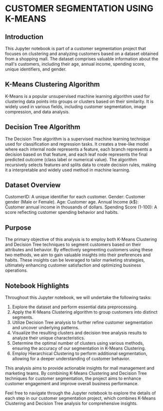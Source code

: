 # CUSTOMER SEGMENTATION USING K-MEANS

## Introduction
This Jupyter notebook is part of a customer segmentation project that focuses on clustering and analyzing customers based on a dataset obtained from a shopping mall. The dataset comprises valuable information about the mall's customers, including their age, annual income, spending score, unique identifiers, and gender.

## K-Means Clustering Algorithm
K-Means is a popular unsupervised machine learning algorithm used for clustering data points into groups or clusters based on their similarity. It is widely used in various fields, including customer segmentation, image compression, and data analysis.

## Decision Tree Algorithm
The Decision Tree algorithm is a supervised machine learning technique used for classification and regression tasks. It creates a tree-like model where each internal node represents a feature, each branch represents a decision based on that feature, and each leaf node represents the final predicted outcome (class label or numerical value). The algorithm recursively selects features and splits data to create decision rules, making it a interpretable and widely used method in machine learning.

## Dataset Overview
CustomerID: A unique identifier for each customer.
Gender: Customer gender (Male or Female).
Age: Customer age.
Annual Income (k$): Customer annual income in thousands of dollars.
Spending Score (1-100): A score reflecting customer spending behavior and habits.

## Purpose
The primary objective of this analysis is to employ both K-Means Clustering and Decision Tree techniques to segment customers based on their attributes and behavior. By effectively segmenting customers using these two methods, we aim to gain valuable insights into their preferences and habits. These insights can be leveraged to tailor marketing strategies, ultimately enhancing customer satisfaction and optimizing business operations.

## Notebook Highlights

Throughout this Jupyter notebook, we will undertake the following tasks:

1. Explore the dataset and perform essential data preprocessing.
2. Apply the K-Means Clustering algorithm to group customers into distinct segments.
3. Utilize Decision Tree analysis to further refine customer segmentation and uncover underlying patterns.
4. Visualize the resulting clusters and decision tree analysis results to analyze their unique characteristics.
5. Determine the optimal number of clusters using various methods, ensuring the accuracy of our segmentation in K-Means Clustering.
6. Employ Hierarchical Clustering to perform additional segmentation, allowing for a deeper understanding of customer behavior.
   
This analysis aims to provide actionable insights for mall management and marketing teams. By combining K-Means Clustering and Decision Tree techniques for customer segmentation, the project aims to enhance customer engagement and improve overall business performance.

Feel free to navigate through the Jupyter notebook to explore the details of each step in our customer segmentation project, which combines K-Means Clustering and Decision Tree analysis for comprehensive insights.
